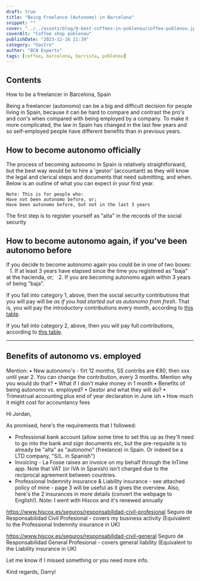 ```yaml
---
draft: true
title: "Being Freelance (Autonomo) in Barcelona"
snippet: ""
cover: "../../assets/blog/8-best-coffees-in-poblenou/coffee-poblenou.jpg"
coverAlt: "Coffee shop poblenou"
publishDate: "2023-12-16 11:39"
category: "Gastro"
author: "BCN Experts"
tags: [coffee, barcelona, barrista, poblenou]
---
```


## Contents

How to be a freelancer in Barcelona, Spain

Being a freelancer (autonomo) can be a big and difficult decision for people living in Spain, because it can be hard to compare and contrast the pro's and con's when compared with being employed by a company.
To make it more complicated, the law in Spain has changed in the last few years and so self-employed people have different benefits than in previous years.

## How to become autonomo officially

The process of becoming autonomo in Spain is relatively straightforward, but the best way would be to hire a 'gestor' (accountant) as they will know the legal and clerical steps and documents that need submitting, and when. Below is an outline of what you can expect in your first year.

	⁠Note: This is for people who:
	⁠Have not been autonomo before, or;
	⁠Have been autonomo before, but not in the last 3 years

The first step is to register yourself as "alta" in the records of the social security


## How to become autonomo again, if you've been autonomo before

If you decide to become autonomo again you could be in one of two boxes:
 1.⁠ ⁠If at least 3 years have elapsed since the time you registered as "baja" at the hacienda, or;
 2.⁠ ⁠If you are becoming autonomo again within 3 years of being "baja".

If you fall into category 1, above, then the social security contributions that you will pay will be *as if you had started out as autonomo from fresh*. That is, you will pay the introductory contributions every month, according to [this table](www.link.com).

If you fall into category 2, above, then you will pay full contributions, according to [this table](www.link.com).

---

## Benefits of autonomo vs. employed


Mention:
•⁠  ⁠New autonomo's - firt 12 months, SS contribs are €80, then xxx until year 2. You can change the contribution, every 3 months. Mention why you would do that?
•⁠  ⁠What if I don't make money in 1 month
•⁠  ⁠Benefits of being autonomo vs. employed?
•⁠  ⁠Gestor and what they will do?
•⁠  ⁠Trimestrual accounting plus end of year declaration in June ish
•⁠  ⁠How much it might cost for accountancy fees





Hi Jordan,

As promised, here's the requirements that I followed:

- Professional bank account (allow some time to set this up as they'll need to go into the bank and sign documents etc, but the pre-requisite is to already be "alta" as "autonomo" (freelance) in Spain. Or indeed be a LTD company, "S/L. in Spanish")
- Invoicing - La Fosse raises an invoice on my behalf through the InTime app. Note that VAT (or IVA in Spanish) isn't charged due to the reciprocal agreement between countries.
- Professional Indemnity insurance & Liability insurance - see attached policy of mine - page 3 will be useful as it gives the overview. Also, here's the 2 insurances in more details (convert the webpage to English!). Note: I went with Hiscox and it's renewed annually

https://www.hiscox.es/seguros/responsabilidad-civil-profesional
Seguro de Responsabilidad Civil Profesional - covers my business activity
(Equivalent to the Professional Indemnity insurance in UK)

https://www.hiscox.es/seguros/responsabilidad-civil-general
Seguro de Responsabilidad General Profesional - covers general liability
(Equivalent to the Liability insurance in UK)

Let me know if I missed something or you need more info.


Kind regards,
Darryl

